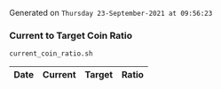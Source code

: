 Generated on `Thursday 23-September-2021 at 09:56:23`

### Current to Target Coin Ratio
`current_coin_ratio.sh`

Date|Current|Target|Ratio
---|---|---|---

